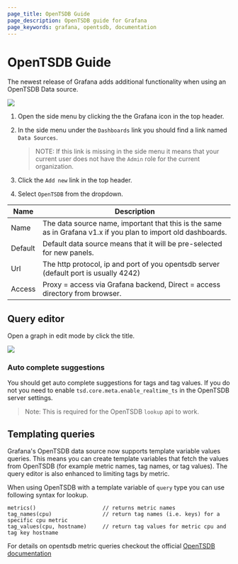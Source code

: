 ```yaml
---
page_title: OpenTSDB Guide
page_description: OpenTSDB guide for Grafana
page_keywords: grafana, opentsdb, documentation
---
```


# OpenTSDB Guide
The newest release of Grafana adds additional functionality when using an OpenTSDB Data source.

![](/img/v2/add_OpenTSDB.jpg)

1. Open the side menu by clicking the the Grafana icon in the top header. 
2. In the side menu under the `Dashboards` link you should find a link named `Data Sources`.    

    > NOTE: If this link is missing in the side menu it means that your current user does not have the `Admin` role for the current organization.

3. Click the `Add new` link in the top header.
4. Select `OpenTSDB` from the dropdown.

Name | Description
------------ | -------------
Name | The data source name, important that this is the same as in Grafana v1.x if you plan to import old dashboards.
Default | Default data source means that it will be pre-selected for new panels.
Url | The http protocol, ip and port of you opentsdb server (default port is usually 4242)
Access | Proxy = access via Grafana backend, Direct = access directory from browser.

## Query editor
Open a graph in edit mode by click the title.

![](/img/v2/opentsdb_query_editor.png)

### Auto complete suggestions
You should get auto complete suggestions for tags and tag values. If you do not you need to enable `tsd.core.meta.enable_realtime_ts` in
the OpenTSDB server settings. 

 > Note: This is required for the OpenTSDB `lookup` api to work.

## Templating queries
Grafana's OpenTSDB data source now supports template variable values queries. This means you can create template variables that fetch the values from OpenTSDB (for example metric names, tag names, or tag values). The query editor is also enhanced to limiting tags by metric.

When using OpenTSDB with a template variable of `query` type you can use following syntax for lookup.

    metrics()                     // returns metric names
    tag_names(cpu)                // return tag names (i.e. keys) for a specific cpu metric
    tag_values(cpu, hostname)     // return tag values for metric cpu and tag key hostname

For details on opentsdb metric queries checkout the official [OpenTSDB documentation](http://opentsdb.net/docs/build/html/index.html)